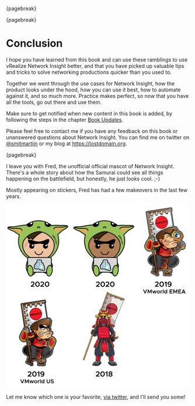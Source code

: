 {pagebreak}

{pagebreak}

# Conclusion
I hope you have learned from this book and can use these ramblings to use vRealize Network Insight better, and that you have picked up valuable tips and tricks to solve networking productions quicker than you used to.

Together we went through the use cases for Network Insight, how the product looks under the hood, how you can use it best, how to automate against it, and so much more. Practice makes perfect, so now that you have all the tools, go out there and use them.

Make sure to get notified when new content in this book is added, by following the steps in the chapter [Book Updates](#book-updates).

Please feel free to contact me if you have any feedback on this book or unanswered questions about Network Insight. You can find me on twitter on [\@smitmartijn](https://twitter.com/smitmartijn) or my blog at <https://lostdomain.org>.

{pagebreak}

I leave you with Fred, the unofficial official mascot of Network Insight. There's a whole story about how the Samurai could see all things happening on the battlefield, but honestly, he just looks cool. ;-)

Mostly appearing on stickers, Fred has had a few makeovers in the last few years.

![](resources/images/ch-11/vrni-stickers-fred.png)

Let me know which one is your favorite, [via twitter](https://twitter.com/smitmartijn), and I'll send you some!
